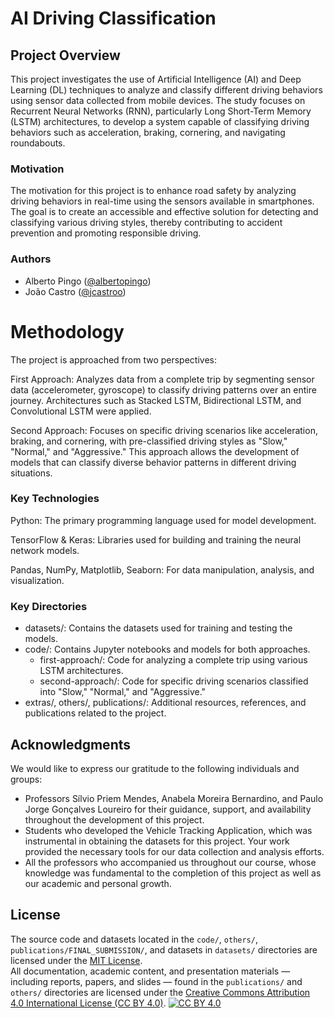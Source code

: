 # AI Driving Classification

## Project Overview
This project investigates the use of Artificial Intelligence (AI) and Deep Learning (DL) techniques to analyze and classify different driving behaviors using sensor data collected from mobile devices. The study focuses on Recurrent Neural Networks (RNN), particularly Long Short-Term Memory (LSTM) architectures, to develop a system capable of classifying driving behaviors such as acceleration, braking, cornering, and navigating roundabouts.

### Motivation
The motivation for this project is to enhance road safety by analyzing driving behaviors in real-time using the sensors available in smartphones. The goal is to create an accessible and effective solution for detecting and classifying various driving styles, thereby contributing to accident prevention and promoting responsible driving.

### Authors
- Alberto Pingo ([@albertopingo](https://github.com/albertopingo))
- João Castro ([@jcastroo](https://github.com/jcastroo))


# Methodology
The project is approached from two perspectives:

First Approach: Analyzes data from a complete trip by segmenting sensor data (accelerometer, gyroscope) to classify driving patterns over an entire journey. Architectures such as Stacked LSTM, Bidirectional LSTM, and Convolutional LSTM were applied.

Second Approach: Focuses on specific driving scenarios like acceleration, braking, and cornering, with pre-classified driving styles as "Slow," "Normal," and "Aggressive." This approach allows the development of models that can classify diverse behavior patterns in different driving situations.

### Key Technologies
Python: The primary programming language used for model development.

TensorFlow & Keras: Libraries used for building and training the neural network models.

Pandas, NumPy, Matplotlib, Seaborn: For data manipulation, analysis, and visualization.

### Key Directories
- datasets/: Contains the datasets used for training and testing the models.
- code/: Contains Jupyter notebooks and models for both approaches.
  - first-approach/: Code for analyzing a complete trip using various LSTM architectures.
  - second-approach/: Code for specific driving scenarios classified into "Slow," "Normal," and "Aggressive."
- extras/, others/, publications/: Additional resources, references, and publications related to the project.

## Acknowledgments
We would like to express our gratitude to the following individuals and groups:
- Professors Sílvio Priem Mendes, Anabela Moreira Bernardino, and Paulo Jorge Gonçalves Loureiro for their guidance, support, and availability throughout the development of this project.
- Students who developed the Vehicle Tracking Application, which was instrumental in obtaining the datasets for this project. Your work provided the necessary tools for our data collection and analysis efforts.
- All the professors who accompanied us throughout our course, whose knowledge was fundamental to the completion of this project as well as our academic and personal growth.

## License
The source code and datasets located in the `code/`, `others/`, `publications/FINAL_SUBMISSION/`, and datasets in `datasets/` directories are licensed under the [MIT License](LICENSE.md).  
All documentation, academic content, and presentation materials — including reports, papers, and slides — found in the `publications/` and `others/` directories are licensed under the [Creative Commons Attribution 4.0 International License (CC BY 4.0)](LICENSE-CC-BY-4.0.md). [![CC BY 4.0](https://i.creativecommons.org/l/by/4.0/88x31.png)](http://creativecommons.org/licenses/by/4.0/)



